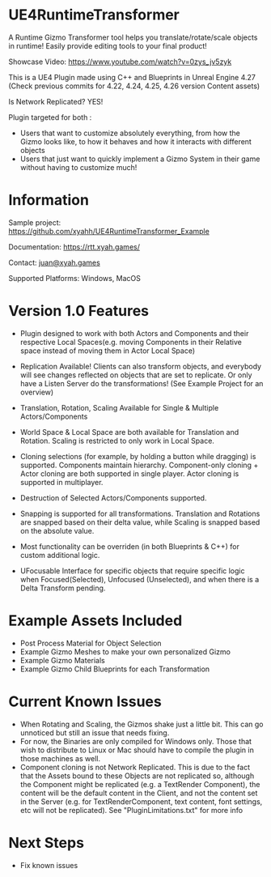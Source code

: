 # UE4RuntimeTransformer
A Runtime Gizmo Transformer tool helps you translate/rotate/scale objects in runtime! Easily provide editing tools to your final product!

Showcase Video: https://www.youtube.com/watch?v=0zys_jv5zyk

This is a UE4 Plugin made using C++ and Blueprints in Unreal Engine 4.27 (Check previous commits for 4.22, 4.24, 4.25, 4.26 version Content assets)

Is Network Replicated? YES!

Plugin targeted for both :
- Users that want to customize absolutely everything, from how the Gizmo looks like, to how it behaves and how it interacts with different objects
- Users that just want to quickly implement a Gizmo System in their game without having to customize much!

# Information

Sample project: https://github.com/xyahh/UE4RuntimeTransformer_Example

Documentation:  https://rtt.xyah.games/

Contact: juan@xyah.games

Supported Platforms: Windows, MacOS

# Version 1.0 Features

- Plugin designed to work with both Actors and Components and their respective Local Spaces(e.g. moving Components in their Relative space instead of moving them in Actor Local Space)

- Replication Available! Clients can also transform objects, and everybody will see changes reflected on objects that are set to replicate. Or only have a Listen Server do the transformations! (See Example Project for an overview)

- Translation, Rotation, Scaling Available for Single & Multiple Actors/Components

- World Space & Local Space are both available for Translation and Rotation. Scaling is restricted to only work in Local Space.

- Cloning selections (for example, by holding a button while dragging) is supported. Components maintain hierarchy. Component-only cloning + Actor cloning are both supported in single player. Actor cloning is supported in multiplayer.

- Destruction of Selected Actors/Components supported.

- Snapping is supported for all transformations. Translation and Rotations are snapped based on their delta value, while Scaling is snapped based on the absolute value.

- Most functionality can be overriden (in both Blueprints & C++) for custom additional logic.

- UFocusable Interface for specific objects that require specific logic when Focused(Selected), Unfocused (Unselected), and when there is a Delta Transform pending.

# Example Assets Included
- Post Process Material for Object Selection
- Example Gizmo Meshes to make your own personalized Gizmo
- Example Gizmo Materials
- Example Gizmo Child Blueprints for each Transformation

# Current Known Issues
- When Rotating and Scaling, the Gizmos shake just a little bit. This can go unnoticed but
still an issue that needs fixing.
- For now, the Binaries are only compiled for Windows only. Those that wish to distribute to Linux or Mac should have to compile the plugin in those machines as well.
- Component cloning is not Network Replicated. This is due to the fact that the Assets bound to these Objects are not replicated so, although the Component might be replicated (e.g. a TextRender Component), the content will be the default content in the Client, and not the content set in the Server (e.g. for TextRenderComponent, text content, font settings, etc will not be replicated). See "PluginLimitations.txt" for more info

# Next Steps
- Fix known issues
